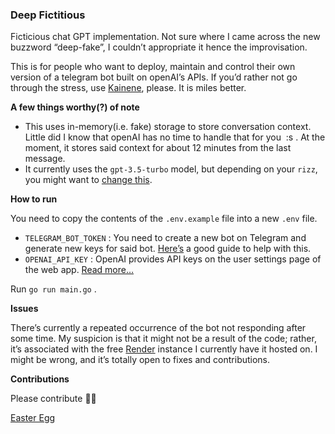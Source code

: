 
### Deep Fictitious

Ficticious chat GPT implementation.
Not sure where I came across the new buzzword “deep-fake”, I couldn’t appropriate it hence the improvisation.

This is for people who want to deploy, maintain and control their own version of a telegram bot built on openAI’s APIs. If you’d rather not go through the stress, use [Kainene](https://savant.holeyfox.co/), please. It is miles better.

**A few things worthy(?) of note**

-   This uses in-memory(i.e. fake) storage to store conversation context. Little did I know that openAI has no time to handle that for you  :s . At the moment, it stores said context for about 12 minutes from the last message. 
-   It currently uses the `gpt-3.5-turbo` model, but depending on your `rizz`, you might want to [change this](https://github.com/youthtrouble/congenial-goggles/blob/71dbf12594eaf71bff9e1d5b7d83ad17a92e77fc/gpt/openAI.go#L58).

**How to run**

You need to copy the contents of the `.env.example` file into a new `.env` file.

-   `TELEGRAM_BOT_TOKEN` : You need to create a new bot on Telegram and generate new keys for said bot. [Here’s](https://sendpulse.ng/knowledge-base/chatbot/telegram/create-telegram-chatbot) a good guide to help with this.
-   `OPENAI_API_KEY` : OpenAI provides API keys on the user settings page of the web app. [Read more…](https://www.windowscentral.com/software-apps/how-to-get-an-openai-api-key)

Run `go run main.go` .

**Issues**

There’s currently a repeated occurrence of the bot not responding after some time. My suspicion is that it might not be a result of the code; rather, it’s associated with the free [Render](https://render.com/) instance I currently have it hosted on. I might be wrong, and it’s totally open to fixes and contributions.

**Contributions**

Please contribute 🧎🏽

[Easter Egg](https://github.com/youthtrouble/congenial-goggles/blob/71dbf12594eaf71bff9e1d5b7d83ad17a92e77fc/gpt/openAI.go#L40)